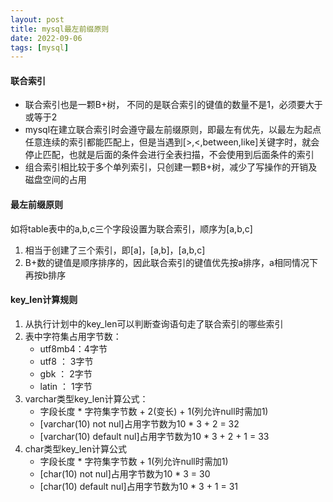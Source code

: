 ```yaml
---
layout: post
title: mysql最左前缀原则
date: 2022-09-06
tags: [mysql]
---
```


#### 联合索引
- 联合索引也是一颗B+树， 不同的是联合索引的键值的数量不是1，必须要大于或等于2
- mysql在建立联合索引时会遵守最左前缀原则，即最左有优先，以最左为起点任意连续的索引都能匹配上，但是当遇到[>,<,between,like]关键字时，就会停止匹配，也就是后面的条件会进行全表扫描，不会使用到后面条件的索引
- 组合索引相比较于多个单列索引，只创建一颗B+树，减少了写操作的开销及磁盘空间的占用

#### 最左前缀原则
如将table表中的a,b,c三个字段设置为联合索引，顺序为[a,b,c]
1. 相当于创建了三个索引，即[a]，[a,b]，[a,b,c]
2. B+数的键值是顺序排序的，因此联合索引的键值优先按a排序，a相同情况下再按b排序

#### key_len计算规则
1. 从执行计划中的key_len可以判断查询语句走了联合索引的哪些索引
2. 表中字符集占用字节数：
    - utf8mb4：4字节
    - utf8 ： 3字节
    - gbk ： 2字节
    - latin ： 1字节
3. varchar类型key_len计算公式：
    - 字段长度 * 字符集字节数 + 2(变长) + 1(列允许null时需加1)
    - [varchar(10) not nul]占用字节数为10 * 3 + 2 = 32 
    - [varchar(10) default nul]占用字节数为10 * 3 + 2 + 1 = 33
4. char类型key_len计算公式
    - 字段长度 * 字符集字节数 + 1(列允许null时需加1)
    - [char(10) not nul]占用字节数为10 * 3 = 30 
    - [char(10) default nul]占用字节数为10 * 3 + 1 = 31